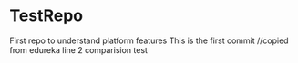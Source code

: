# TestRepo
First repo to understand platform features
This is the first commit  //copied from edureka
line 2 comparision test
